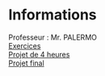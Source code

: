 # Informations  
Professeur : Mr. PALERMO  
[Exercices](https://github.com/jeremydeblaecker/Exercices_Java)  
[Projet de 4 heures](https://github.com/jeremydeblaecker/Java_Projet_4heures)  
[Projet final](https://github.com/jeremydeblaecker/Java_Mini_Projet)  
